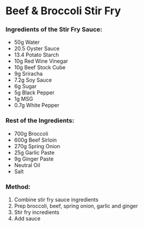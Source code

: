 # Beef & Broccoli Stir Fry

### Ingredients of the Stir Fry Sauce:
- 50g Water
- 20.5 Oyster Sauce
- 13.4 Potato Starch 
- 10g Red Wine Vinegar
- 10g Beef Stock Cube
- 9g Sriracha
- 7.2g Soy Sauce
- 6g Sugar
- 5g Black Pepper
- 1g MSG
- 0.7g White Pepper

### Rest of the Ingredients:
- 700g Broccoli
- 600g Beef Sirloin 
- 270g Spring Onion
- 25g Garlic Paste
- 9g Ginger Paste
- Neutral Oil
- Salt

### Method:
1. Combine stir fry sauce ingredients
2. Prep broccoli, beef, spring onion, garlic and ginger
3. Stir fry incredients
4. Add sauce
